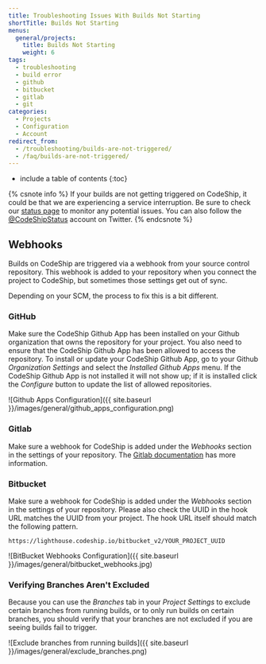 ```yaml
---
title: Troubleshooting Issues With Builds Not Starting
shortTitle: Builds Not Starting
menus:
  general/projects:
    title: Builds Not Starting
    weight: 6
tags:
  - troubleshooting
  - build error
  - github
  - bitbucket
  - gitlab
  - git
categories:
  - Projects
  - Configuration
  - Account
redirect_from:
  - /troubleshooting/builds-are-not-triggered/
  - /faq/builds-are-not-triggered/
---
```


* include a table of contents
{:toc}

{% csnote info %}
If your builds are not getting triggered on CodeShip, it could be that we are experiencing a service interruption. Be sure to check our [status page](https://www.codeshipstatus.com) to monitor any potential issues. You can also follow the [@CodeShipStatus](https://twitter.com/codeship) account on Twitter.
{% endcsnote %}

## Webhooks

Builds on CodeShip are triggered via a webhook from your source control repository. This webhook is added to your repository when you connect the project to CodeShip, but sometimes those settings get out of sync.

Depending on your SCM, the process to fix this is a bit different.

### GitHub

Make sure the CodeShip Github App has been installed on your Github organization that owns the repository for your project. You also need to ensure that the CodeShip Github App has been allowed to access the repository. To install or update your CodeShip Github App, go to your Github _Organization Settings_ and select the _Installed Github Apps_ menu. If the CodeShip Github App is not installed it will not show up; if it is installed click the _Configure_ button to update the list of allowed repositories.

![Github Apps Configuration]({{ site.baseurl }}/images/general/github_apps_configuration.png)

### Gitlab

Make sure a webhook for CodeShip is added under the _Webhooks_ section in the settings of your repository. The [Gitlab documentation](https://docs.gitlab.com/ce/user/project/integrations/webhooks.html) has more information.

### Bitbucket

Make sure a webhook for CodeShip is added under the _Webhooks_ section in the settings of your repository. Please also check the UUID in the hook URL matches the UUID from your project. The hook URL itself should match the following pattern.

```
https://lighthouse.codeship.io/bitbucket_v2/YOUR_PROJECT_UUID
```

![BitBucket Webhooks Configuration]({{ site.baseurl }}/images/general/bitbucket_webhooks.jpg)

### Verifying Branches Aren't Excluded

Because you can use the _Branches_ tab in your _Project Settings_ to exclude certain branches from running builds, or to only run builds on certain branches, you should verify that your branches are not excluded if you are seeing builds fail to trigger.

![Exclude branches from running builds]({{ site.baseurl }}/images/general/exclude_branches.png)
